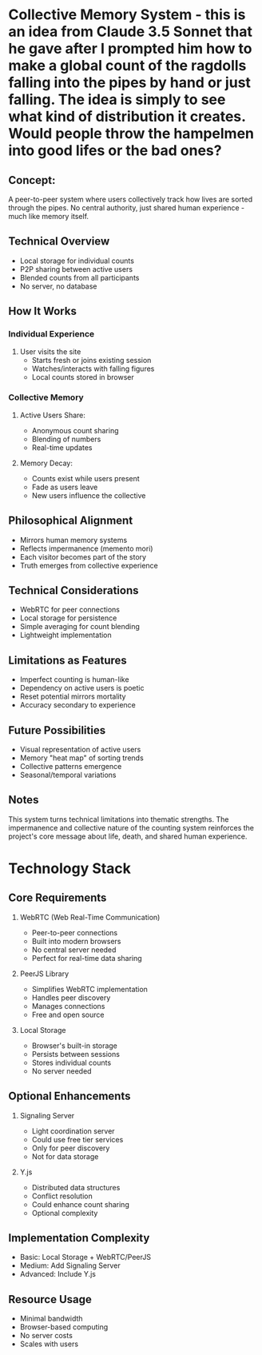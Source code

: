 # Collective Memory System - this is an idea from Claude 3.5 Sonnet that he gave after I prompted him how to make a global count of the ragdolls falling into the pipes by hand or just falling. The idea is simply to see what kind of distribution it creates. Would people throw the hampelmen into good lifes or the bad ones?

## Concept:
A peer-to-peer system where users collectively track how lives are sorted through the pipes. No central authority, just shared human experience - much like memory itself.

## Technical Overview
- Local storage for individual counts
- P2P sharing between active users
- Blended counts from all participants
- No server, no database

## How It Works

### Individual Experience
1. User visits the site
   - Starts fresh or joins existing session
   - Watches/interacts with falling figures
   - Local counts stored in browser

### Collective Memory
1. Active Users Share:
   - Anonymous count sharing
   - Blending of numbers
   - Real-time updates

2. Memory Decay:
   - Counts exist while users present
   - Fade as users leave
   - New users influence the collective

## Philosophical Alignment
- Mirrors human memory systems
- Reflects impermanence (memento mori)
- Each visitor becomes part of the story
- Truth emerges from collective experience

## Technical Considerations
- WebRTC for peer connections
- Local storage for persistence
- Simple averaging for count blending
- Lightweight implementation

## Limitations as Features
- Imperfect counting is human-like
- Dependency on active users is poetic
- Reset potential mirrors mortality
- Accuracy secondary to experience

## Future Possibilities
- Visual representation of active users
- Memory "heat map" of sorting trends
- Collective patterns emergence
- Seasonal/temporal variations

## Notes
This system turns technical limitations into thematic strengths. The impermanence and collective nature of the counting system reinforces the project's core message about life, death, and shared human experience.

# Technology Stack

## Core Requirements
1. WebRTC (Web Real-Time Communication)
   - Peer-to-peer connections
   - Built into modern browsers
   - No central server needed
   - Perfect for real-time data sharing

2. PeerJS Library
   - Simplifies WebRTC implementation
   - Handles peer discovery
   - Manages connections
   - Free and open source

3. Local Storage
   - Browser's built-in storage
   - Persists between sessions
   - Stores individual counts
   - No server needed

## Optional Enhancements
1. Signaling Server
   - Light coordination server
   - Could use free tier services
   - Only for peer discovery
   - Not for data storage

2. Y.js
   - Distributed data structures
   - Conflict resolution
   - Could enhance count sharing
   - Optional complexity

## Implementation Complexity
- Basic: Local Storage + WebRTC/PeerJS
- Medium: Add Signaling Server
- Advanced: Include Y.js

## Resource Usage
- Minimal bandwidth
- Browser-based computing
- No server costs
- Scales with users
